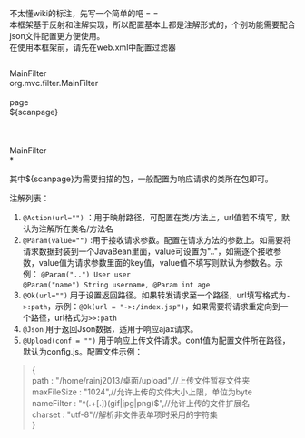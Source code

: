 不太懂wiki的标注，先写一个简单的吧 = =  
本框架基于反射和注解实现，所以配置基本上都是注解形式的，个别功能需要配合json文件配置更方便使用。  
在使用本框架前，请先在web.xml中配置过滤器  
  >```<filter>  
  <filter-name>MainFilter</filter-name>  
  <filter-class>org.mvc.filter.MainFilter</filter-class>  
  <init-param>  
  		<param-name>page</param-name>  
  		<param-value>${scanpage}</param-value>  
  </init-param>  
  </filter>  
  <filter-mapping>  
  <filter-name>MainFilter</filter-name>  
  <url-pattern>*</url-pattern>  
  </filter-mapping>  
  
其中${scanpage}为需要扫描的包，一般配置为响应请求的类所在包即可。  
  
注解列表：  
1. `@Action(url="")`  ：用于映射路径，可配置在类/方法上，url值若不填写，默认为注解所在类名/方法名  
2. `@Param(value="")`  :用于接收请求参数。配置在请求方法的参数上。如需要将请求数据封装到一个JavaBean里面，value可设置为".."，如需逐个接收参数，value值为请求参数里面的key值，value值不填写则默认为参数名。示例：  `@Param("..") User user`  
`@Param("name") String username, @Param int age`  
3. `@Ok(url="")`  用于设置返回路径。如果转发请求至一个路径，url填写格式为`->:path`，示例：`@Ok(url = "->:/index.jsp")`，如果需要将请求重定向到一个路径，url格式为`>>:path`  
4. `@Json`  用于返回Json数据，适用于响应ajax请求。  
5.  `@Upload(conf = "")`  用于响应上传文件请求。conf值为配置文件所在路径，默认为config.js。配置文件示例：  
>{  
path : "/home/rainj2013/桌面/upload",//上传文件暂存文件夹  
maxFileSize : "1024",//允许上传的文件大小上限，单位为byte  
nameFilter : "^(.+[.])(gif|jpg|png)$",//允许上传的文件扩展名  
charset : "utf-8"//解析非文件表单项时采用的字符集  
}  
